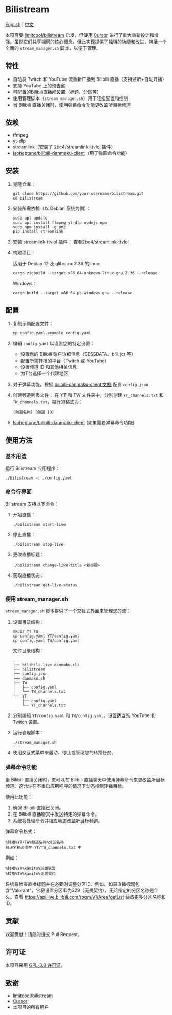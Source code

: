 # Bilistream

[English](README.md) | [中文](README.zh_CN.md)

本项目受 [limitcool/bilistream](https://github.com/limitcool/bilistream) 启发，但使用 [Cursor](https://www.cursor.com/) 进行了重大重新设计和增强。虽然它们共享相同的核心概念，但此实现提供了独特的功能和改进，包括一个全面的 `stream_manager.sh` 脚本，以便于管理。

## 特性

- 自动将 Twitch 和 YouTube 流重新广播到 Bilibili 直播（支持监听+自动开播）
- 支持 YouTube 上的预告窗
- 可配置的Bilibili直播间设置（标题、分区等）
- 使用管理脚本（`stream_manager.sh`）用于轻松配置和控制
- 当 Bilibili 直播关闭时，使用弹幕命令功能更改监听目标频道

## 依赖

- ffmpeg
- yt-dlp
- streamlink（安装了 [2bc4/streamlink-ttvlol](https://github.com/2bc4/streamlink-ttvlol) 插件）
- [Isoheptane/bilibili-danmaku-client](https://github.com/Isoheptane/bilibili-live-danmaku-cli)（用于弹幕命令功能）

## 安装

1. 克隆仓库：

   ```
   git clone https://github.com/your-username/bilistream.git
   cd bilistream
   ```
2. 安装所需依赖（以 Debian 系统为例）：

   ```
   sudo apt update
   sudo apt install ffmpeg yt-dlp nodejs npm
   sudo npm install -g pm2
   pip install streamlink
   ```
3. 安装 streamlink-ttvlol 插件：
   查看[2bc4/streamlink-ttvlol](https://github.com/2bc4/streamlink-ttvlol)
4. 构建项目：

   适用于 Debian 12 及 glibc >= 2.36 的linux:

   ```
   cargo zigbuild --target x86_64-unknown-linux-gnu.2.36 --release
   ```

   Windows：

   ```
   cargo build --target x86_64-pc-windows-gnu --release
   ```

## 配置

1. 复制示例配置文件：

   ```
   cp config.yaml.example config.yaml
   ```
2. 编辑 `config.yaml` 以设置您的特定设置：

   - 设置您的 Bilibili 账户详细信息（SESSDATA、bili_jct 等）
   - 配置所需转播的平台（Twitch 或 YouTube）
   - 设置频道 ID 和其他相关信息
   - 为T台选择一个代理地区
3. 对于弹幕功能，根据 [bilibili-danmaku-client 文档](https://github.com/Isoheptane/bilibili-live-danmaku-cli) 配置 `config.json`
4. 创建频道列表文件：
   在 YT 和 TW 文件夹中，分别创建 `YT_channels.txt` 和 `TW_channels.txt`，每行的格式为：

   ```
   (频道名称) [频道 ID]
   ```
5. [Isoheptane/bilibili-danmaku-client](https://github.com/Isoheptane/bilibili-live-danmaku-cli) (如果需要弹幕命令功能)

## 使用方法

### 基本用法

运行 Bilistream 应用程序：

```
./bilistream -c ./config.yaml
```

### 命令行界面

Bilistream 支持以下命令：

1. 开始直播：

   ```
   ./bilistream start-live
   ```
2. 停止直播：

   ```
   ./bilistream stop-live
   ```
3. 更改直播标题：

   ```
   ./bilistream change-live-title <新标题>
   ```
4. 获取直播状态：

   ```
   ./bilistream get-live-status
   ```

### 使用 stream_manager.sh

`stream_manager.sh` 脚本提供了一个交互式界面来管理您的流：

1. 设置目录结构：

   ```
   mkdir YT TW
   cp config.yaml YT/config.yaml
   cp config.yaml TW/config.yaml
   ```

   文件目录结构：

   ```
   .
   ├── bilibili-live-danmaku-cli
   ├── bilistream
   ├── config.json
   ├── danmaku.sh
   ├── TW
   │   ├── config.yaml
   │   └── TW_channels.txt
   └── YT
       ├── config.yaml
       └── YT_channels.txt
   ```
2. 分别编辑 `YT/config.yaml` 和 `TW/config.yaml`，设置适当的 YouTube 和 Twitch 设置。
3. 运行管理脚本：

   ```
   ./stream_manager.sh
   ```
4. 使用交互式菜单来启动、停止或管理您的转播任务。

### 弹幕命令功能

当 Bilibili 直播关闭时，您可以在 Bilibili 直播聊天中使用弹幕命令来更改监听目标频道。这允许在不重启应用程序的情况下动态控制转播目标。

使用此功能：

1. 确保 Bilibili 直播已关闭。
2. 在 Bilibili 直播聊天中发送特定的弹幕命令。
3. 系统将处理命令并相应地更改监听目标频道。

弹幕命令格式：

```
%转播%YT/TW%频道名称%分区名称
频道名称必须在 YT/TW_channels.txt 中
```

例如：

```
%转播%YT%kamito%英雄联盟
%转播%TW%kamito%无畏契约
```

系统将检查直播标题并在必要时调整分区ID。例如，如果直播标题包含"Valorant"，它将设置分区ID为329（无畏契约），无论指定的分区名称是什么。查看 https://api.live.bilibili.com/room/v1/Area/getList 获取更多分区名称和ID。

## 贡献

欢迎贡献！请随时提交 Pull Request。

## 许可证

本项目采用 [GPL-3.0 许可证](LICENSE)。

## 致谢

- [limitcool/bilistream](https://github.com/limitcool/bilistream)
- [Cursor](https://www.cursor.com/)
- 本项目的所有用户
